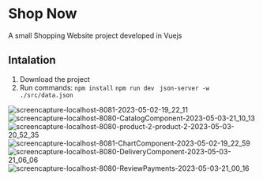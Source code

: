 # Shop Now
A small Shopping Website project developed in Vuejs

## Intalation
1. Download the project
2. Run commands:
```npm install```
```npm run dev```
``` json-server -w ./src/data.json```

![screencapture-localhost-8081-2023-05-02-19_22_11](https://user-images.githubusercontent.com/89931941/235726059-bf03c92a-f047-4cc4-8fc8-192841a78e5e.png)
![screencapture-localhost-8080-CatalogComponent-2023-05-03-21_10_13](https://user-images.githubusercontent.com/89931941/236006411-57323148-a7a0-496a-82e1-0d158167ce4a.png)
![screencapture-localhost-8080-product-2-product-2-2023-05-03-20_52_35](https://user-images.githubusercontent.com/89931941/236002684-9b699efb-1855-4195-b9fe-ad8f5351e913.png)
![screencapture-localhost-8081-ChartComponent-2023-05-02-19_22_59](https://user-images.githubusercontent.com/89931941/235726128-d7a2263b-b6d8-45f4-a427-df6822ff61bd.png)
![screencapture-localhost-8080-DeliveryComponent-2023-05-03-21_06_06](https://user-images.githubusercontent.com/89931941/236005546-1a90bc0c-6d1c-4148-9a33-fbb2c3b3d10d.png)
![screencapture-localhost-8080-ReviewPayments-2023-05-03-21_00_16](https://user-images.githubusercontent.com/89931941/236004404-1cf8a94a-31a8-4354-a362-d6a0b8d0a303.png)

